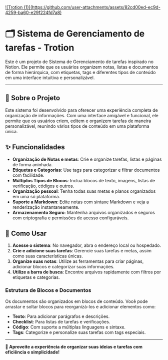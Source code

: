 <p allign="center"><a href="">![Trotion (1)](https://github.com/user-attachments/assets/82cd00ed-ec9d-4259-ba60-e29f224fd7a8)</a></p>


# 🗂️ Sistema de Gerenciamento de tarefas - Trotion

Este é um projeto de Sistema de Gerenciamento de tarefas inspirado no Notion. Ele permite que os usuários organizem notas, listas e documentos de forma hierárquica, com etiquetas, tags e diferentes tipos de conteúdo em uma interface intuitiva e personalizável.

---

## 📌 Sobre o Projeto

Este sistema foi desenvolvido para oferecer uma experiência completa de organização de informações. Com uma interface amigável e funcional, ele permite que os usuários criem, editem e organizem tarefas de maneira personalizável, reunindo vários tipos de conteúdo em uma plataforma única.

## ✨ Funcionalidades

- **Organização de Notas e metas**: Crie e organize tarefas, listas e páginas de forma aninhada.
- **Etiquetas e Categorias**: Use tags para categorizar e filtrar documentos com facilidade.
- **Múltiplos Tipos de Blocos**: Inclua blocos de texto, imagens, listas de verificação, códigos e outros.
- **Organização pessoal**: Tenha todas suas metas e planos organizados em uma só plataforma.
- **Suporte a Markdown**: Edite notas com sintaxe Markdown e veja a renderização instantaneamente.
- **Armazenamento Seguro**: Mantenha arquivos organizados e seguros com criptografia e permissões de acesso configuráveis.

## 🚀 Como Usar

1. **Acesse o sistema**: No navegador, abra o endereço local ou hospedado.
2. **Crie e adicione suas tarefas**: Gerencie suas tarefas e metas, assim como suas características únicas.
3. **Organize suas notas**: Utilize as ferramentas para criar páginas, adicionar blocos e categorizar suas informações.
4. **Utilize a barra de busca**: Encontre arquivos rapidamente com filtros por etiquetas e categorias.

### Estrutura de Blocos e Documentos

Os documentos são organizados em blocos de conteúdo. Você pode arrastar e soltar blocos para reorganizá-los e adicionar elementos como:

- **Texto**: Para adicionar parágrafos e descrições.
- **Checklist**: Para listas de tarefas e verificações.
- **Código**: Com suporte a múltiplas linguagens e sintaxe.
- **Tags**: Categorize e personalize suas tarefas com tags especiais.

---

**🌟 Aproveite a experiência de organizar suas ideias e tarefas com eficiência e simplicidade!**

